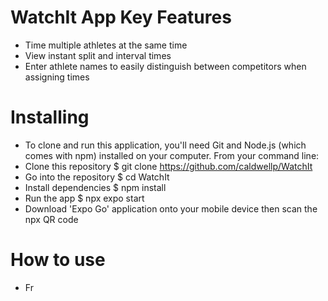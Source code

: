 

# WatchIt App Key Features
- Time multiple athletes at the same time
- View instant split and interval times
- Enter athlete names to easily distinguish between competitors when assigning times

# Installing
- To clone and run this application, you'll need Git and Node.js (which comes with npm) installed on your computer. From your command line:
- Clone this repository
$ git clone https://github.com/caldwellp/WatchIt
- Go into the repository
$ cd WatchIt
- Install dependencies
$ npm install
- Run the app
$ npx expo start
- Download 'Expo Go' application onto your mobile device then scan the npx QR code 

# How to use
- Fr
 
